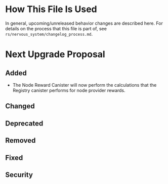 # How This File Is Used

In general, upcoming/unreleased behavior changes are described here. For details
on the process that this file is part of, see
`rs/nervous_system/changelog_process.md`.

# Next Upgrade Proposal

## Added

* The Node Reward Canister will now perform the calculations that the Registry canister performs for node provider
  rewards.

## Changed

## Deprecated

## Removed

## Fixed

## Security
